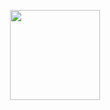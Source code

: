 <p align="center"><a href="https://jamie.rolfs.sh"><img width="144" height="144" align="center" src="https://f001.backblazeb2.com/file/favicon/logo.png"></a></p>

